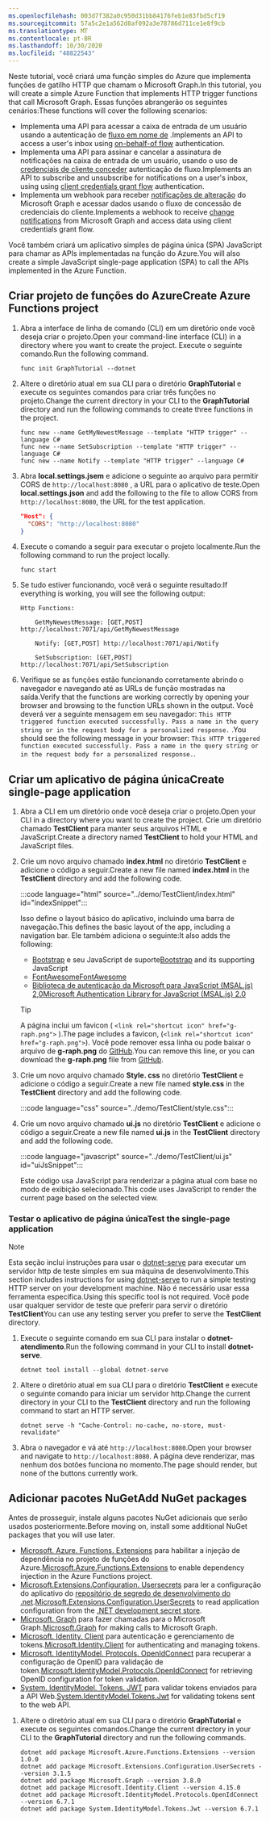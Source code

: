 ```yaml
---
ms.openlocfilehash: 003d7f382a0c950d31bb84176feb1e83fbd5cf19
ms.sourcegitcommit: 57a5c2e1a562d8af092a3e78786d711ce1e8f9cb
ms.translationtype: MT
ms.contentlocale: pt-BR
ms.lasthandoff: 10/30/2020
ms.locfileid: "48822543"
---
```

<!-- markdownlint-disable MD002 MD041 -->

<span data-ttu-id="bef48-101">Neste tutorial, você criará uma função simples do Azure que implementa funções de gatilho HTTP que chamam o Microsoft Graph.</span><span class="sxs-lookup"><span data-stu-id="bef48-101">In this tutorial, you will create a simple Azure Function that implements HTTP trigger functions that call Microsoft Graph.</span></span> <span data-ttu-id="bef48-102">Essas funções abrangerão os seguintes cenários:</span><span class="sxs-lookup"><span data-stu-id="bef48-102">These functions will cover the following scenarios:</span></span>

- <span data-ttu-id="bef48-103">Implementa uma API para acessar a caixa de entrada de um usuário usando a autenticação de [fluxo em nome de](https://docs.microsoft.com/azure/active-directory/develop/v2-oauth2-on-behalf-of-flow) .</span><span class="sxs-lookup"><span data-stu-id="bef48-103">Implements an API to access a user's inbox using [on-behalf-of flow](https://docs.microsoft.com/azure/active-directory/develop/v2-oauth2-on-behalf-of-flow) authentication.</span></span>
- <span data-ttu-id="bef48-104">Implementa uma API para assinar e cancelar a assinatura de notificações na caixa de entrada de um usuário, usando o uso de [credenciais de cliente conceder](https://docs.microsoft.com/azure/active-directory/develop/v2-oauth2-client-creds-grant-flow) autenticação de fluxo.</span><span class="sxs-lookup"><span data-stu-id="bef48-104">Implements an API to subscribe and unsubscribe for notifications on a user's inbox, using using [client credentials grant flow](https://docs.microsoft.com/azure/active-directory/develop/v2-oauth2-client-creds-grant-flow) authentication.</span></span>
- <span data-ttu-id="bef48-105">Implementa um webhook para receber [notificações de alteração](https://docs.microsoft.com/graph/webhooks) do Microsoft Graph e acessar dados usando o fluxo de concessão de credenciais do cliente.</span><span class="sxs-lookup"><span data-stu-id="bef48-105">Implements a webhook to receive [change notifications](https://docs.microsoft.com/graph/webhooks) from Microsoft Graph and access data using client credentials grant flow.</span></span>

<span data-ttu-id="bef48-106">Você também criará um aplicativo simples de página única (SPA) JavaScript para chamar as APIs implementadas na função do Azure.</span><span class="sxs-lookup"><span data-stu-id="bef48-106">You will also create a simple JavaScript single-page application (SPA) to call the APIs implemented in the Azure Function.</span></span>

## <a name="create-azure-functions-project"></a><span data-ttu-id="bef48-107">Criar projeto de funções do Azure</span><span class="sxs-lookup"><span data-stu-id="bef48-107">Create Azure Functions project</span></span>

1. <span data-ttu-id="bef48-108">Abra a interface de linha de comando (CLI) em um diretório onde você deseja criar o projeto.</span><span class="sxs-lookup"><span data-stu-id="bef48-108">Open your command-line interface (CLI) in a directory where you want to create the project.</span></span> <span data-ttu-id="bef48-109">Execute o seguinte comando.</span><span class="sxs-lookup"><span data-stu-id="bef48-109">Run the following command.</span></span>

    ```Shell
    func init GraphTutorial --dotnet
    ```

1. <span data-ttu-id="bef48-110">Altere o diretório atual em sua CLI para o diretório **GraphTutorial** e execute os seguintes comandos para criar três funções no projeto.</span><span class="sxs-lookup"><span data-stu-id="bef48-110">Change the current directory in your CLI to the **GraphTutorial** directory and run the following commands to create three functions in the project.</span></span>

    ```Shell
    func new --name GetMyNewestMessage --template "HTTP trigger" --language C#
    func new --name SetSubscription --template "HTTP trigger" --language C#
    func new --name Notify --template "HTTP trigger" --language C#
    ```

1. <span data-ttu-id="bef48-111">Abra **local.settings.jsem** e adicione o seguinte ao arquivo para permitir CORS de `http://localhost:8080` , a URL para o aplicativo de teste.</span><span class="sxs-lookup"><span data-stu-id="bef48-111">Open **local.settings.json** and add the following to the file to allow CORS from `http://localhost:8080`, the URL for the test application.</span></span>

    ```json
    "Host": {
      "CORS": "http://localhost:8080"
    }
    ```

1. <span data-ttu-id="bef48-112">Execute o comando a seguir para executar o projeto localmente.</span><span class="sxs-lookup"><span data-stu-id="bef48-112">Run the following command to run the project locally.</span></span>

    ```Shell
    func start
    ```

1. <span data-ttu-id="bef48-113">Se tudo estiver funcionando, você verá o seguinte resultado:</span><span class="sxs-lookup"><span data-stu-id="bef48-113">If everything is working, you will see the following output:</span></span>

    ```Shell
    Http Functions:

        GetMyNewestMessage: [GET,POST] http://localhost:7071/api/GetMyNewestMessage

        Notify: [GET,POST] http://localhost:7071/api/Notify

        SetSubscription: [GET,POST] http://localhost:7071/api/SetSubscription
    ```

1. <span data-ttu-id="bef48-114">Verifique se as funções estão funcionando corretamente abrindo o navegador e navegando até as URLs de função mostradas na saída.</span><span class="sxs-lookup"><span data-stu-id="bef48-114">Verify that the functions are working correctly by opening your browser and browsing to the function URLs shown in the output.</span></span> <span data-ttu-id="bef48-115">Você deverá ver a seguinte mensagem em seu navegador: `This HTTP triggered function executed successfully. Pass a name in the query string or in the request body for a personalized response.` .</span><span class="sxs-lookup"><span data-stu-id="bef48-115">You should see the following message in your browser: `This HTTP triggered function executed successfully. Pass a name in the query string or in the request body for a personalized response.`.</span></span>

## <a name="create-single-page-application"></a><span data-ttu-id="bef48-116">Criar um aplicativo de página única</span><span class="sxs-lookup"><span data-stu-id="bef48-116">Create single-page application</span></span>

1. <span data-ttu-id="bef48-117">Abra a CLI em um diretório onde você deseja criar o projeto.</span><span class="sxs-lookup"><span data-stu-id="bef48-117">Open your CLI in a directory where you want to create the project.</span></span> <span data-ttu-id="bef48-118">Crie um diretório chamado **TestClient** para manter seus arquivos HTML e JavaScript.</span><span class="sxs-lookup"><span data-stu-id="bef48-118">Create a directory named **TestClient** to hold your HTML and JavaScript files.</span></span>

1. <span data-ttu-id="bef48-119">Crie um novo arquivo chamado **index.html** no diretório **TestClient** e adicione o código a seguir.</span><span class="sxs-lookup"><span data-stu-id="bef48-119">Create a new file named **index.html** in the **TestClient** directory and add the following code.</span></span>

    :::code language="html" source="../demo/TestClient/index.html" id="indexSnippet":::

    <span data-ttu-id="bef48-120">Isso define o layout básico do aplicativo, incluindo uma barra de navegação.</span><span class="sxs-lookup"><span data-stu-id="bef48-120">This defines the basic layout of the app, including a navigation bar.</span></span> <span data-ttu-id="bef48-121">Ele também adiciona o seguinte:</span><span class="sxs-lookup"><span data-stu-id="bef48-121">It also adds the following:</span></span>

    - <span data-ttu-id="bef48-122">[Bootstrap](https://getbootstrap.com/) e seu JavaScript de suporte</span><span class="sxs-lookup"><span data-stu-id="bef48-122">[Bootstrap](https://getbootstrap.com/) and its supporting JavaScript</span></span>
    - [<span data-ttu-id="bef48-123">FontAwesome</span><span class="sxs-lookup"><span data-stu-id="bef48-123">FontAwesome</span></span>](https://fontawesome.com/)
    - [<span data-ttu-id="bef48-124">Biblioteca de autenticação da Microsoft para JavaScript (MSAL.js) 2,0</span><span class="sxs-lookup"><span data-stu-id="bef48-124">Microsoft Authentication Library for JavaScript (MSAL.js) 2.0</span></span>](https://github.com/AzureAD/microsoft-authentication-library-for-js/tree/dev/lib/msal-browser)

    > [!TIP]
    > <span data-ttu-id="bef48-125">A página inclui um favicon ( `<link rel="shortcut icon" href="g-raph.png">` ).</span><span class="sxs-lookup"><span data-stu-id="bef48-125">The page includes a favicon, (`<link rel="shortcut icon" href="g-raph.png">`).</span></span> <span data-ttu-id="bef48-126">Você pode remover essa linha ou pode baixar o arquivo de **g-raph.png** do [GitHub](https://github.com/microsoftgraph/g-raph).</span><span class="sxs-lookup"><span data-stu-id="bef48-126">You can remove this line, or you can download the **g-raph.png** file from [GitHub](https://github.com/microsoftgraph/g-raph).</span></span>

1. <span data-ttu-id="bef48-127">Crie um novo arquivo chamado **Style. css** no diretório **TestClient** e adicione o código a seguir.</span><span class="sxs-lookup"><span data-stu-id="bef48-127">Create a new file named **style.css** in the **TestClient** directory and add the following code.</span></span>

    :::code language="css" source="../demo/TestClient/style.css":::

1. <span data-ttu-id="bef48-128">Crie um novo arquivo chamado **ui.js** no diretório **TestClient** e adicione o código a seguir.</span><span class="sxs-lookup"><span data-stu-id="bef48-128">Create a new file named **ui.js** in the **TestClient** directory and add the following code.</span></span>

    :::code language="javascript" source="../demo/TestClient/ui.js" id="uiJsSnippet":::

    <span data-ttu-id="bef48-129">Este código usa JavaScript para renderizar a página atual com base no modo de exibição selecionado.</span><span class="sxs-lookup"><span data-stu-id="bef48-129">This code uses JavaScript to render the current page based on the selected view.</span></span>

### <a name="test-the-single-page-application"></a><span data-ttu-id="bef48-130">Testar o aplicativo de página única</span><span class="sxs-lookup"><span data-stu-id="bef48-130">Test the single-page application</span></span>

> [!NOTE]
> <span data-ttu-id="bef48-131">Esta seção inclui instruções para usar o [dotnet-serve](https://github.com/natemcmaster/dotnet-serve) para executar um servidor http de teste simples em sua máquina de desenvolvimento.</span><span class="sxs-lookup"><span data-stu-id="bef48-131">This section includes instructions for using [dotnet-serve](https://github.com/natemcmaster/dotnet-serve) to run a simple testing HTTP server on your development machine.</span></span> <span data-ttu-id="bef48-132">Não é necessário usar essa ferramenta específica.</span><span class="sxs-lookup"><span data-stu-id="bef48-132">Using this specific tool is not required.</span></span> <span data-ttu-id="bef48-133">Você pode usar qualquer servidor de teste que preferir para servir o diretório **TestClient**</span><span class="sxs-lookup"><span data-stu-id="bef48-133">You can use any testing server you prefer to serve the **TestClient** directory.</span></span>

1. <span data-ttu-id="bef48-134">Execute o seguinte comando em sua CLI para instalar o **dotnet-atendimento**.</span><span class="sxs-lookup"><span data-stu-id="bef48-134">Run the following command in your CLI to install **dotnet-serve**.</span></span>

    ```Shell
    dotnet tool install --global dotnet-serve
    ```

1. <span data-ttu-id="bef48-135">Altere o diretório atual em sua CLI para o diretório **TestClient** e execute o seguinte comando para iniciar um servidor http.</span><span class="sxs-lookup"><span data-stu-id="bef48-135">Change the current directory in your CLI to the **TestClient** directory and run the following command to start an HTTP server.</span></span>

    ```Shell
    dotnet serve -h "Cache-Control: no-cache, no-store, must-revalidate"
    ```

1. <span data-ttu-id="bef48-136">Abra o navegador e vá até `http://localhost:8080`.</span><span class="sxs-lookup"><span data-stu-id="bef48-136">Open your browser and navigate to `http://localhost:8080`.</span></span> <span data-ttu-id="bef48-137">A página deve renderizar, mas nenhum dos botões funciona no momento.</span><span class="sxs-lookup"><span data-stu-id="bef48-137">The page should render, but none of the buttons currently work.</span></span>

## <a name="add-nuget-packages"></a><span data-ttu-id="bef48-138">Adicionar pacotes NuGet</span><span class="sxs-lookup"><span data-stu-id="bef48-138">Add NuGet packages</span></span>

<span data-ttu-id="bef48-139">Antes de prosseguir, instale alguns pacotes NuGet adicionais que serão usados posteriormente.</span><span class="sxs-lookup"><span data-stu-id="bef48-139">Before moving on, install some additional NuGet packages that you will use later.</span></span>

- <span data-ttu-id="bef48-140">[Microsoft. Azure. Functions. Extensions](https://www.nuget.org/packages/Microsoft.Azure.Functions.Extensions) para habilitar a injeção de dependência no projeto de funções do Azure.</span><span class="sxs-lookup"><span data-stu-id="bef48-140">[Microsoft.Azure.Functions.Extensions](https://www.nuget.org/packages/Microsoft.Azure.Functions.Extensions) to enable dependency injection in the Azure Functions project.</span></span>
- <span data-ttu-id="bef48-141">[Microsoft.Extensions.Configuration. Usersecrets](https://www.nuget.org/packages/Microsoft.Extensions.Configuration.UserSecrets) para ler a configuração do aplicativo do [repositório de segredo de desenvolvimento do .net](https://docs.microsoft.com/aspnet/core/security/app-secrets).</span><span class="sxs-lookup"><span data-stu-id="bef48-141">[Microsoft.Extensions.Configuration.UserSecrets](https://www.nuget.org/packages/Microsoft.Extensions.Configuration.UserSecrets) to read application configuration from the [.NET development secret store](https://docs.microsoft.com/aspnet/core/security/app-secrets).</span></span>
- <span data-ttu-id="bef48-142">[Microsoft. Graph](https://www.nuget.org/packages/Microsoft.Graph/) para fazer chamadas para o Microsoft Graph.</span><span class="sxs-lookup"><span data-stu-id="bef48-142">[Microsoft.Graph](https://www.nuget.org/packages/Microsoft.Graph/) for making calls to Microsoft Graph.</span></span>
- <span data-ttu-id="bef48-143">[Microsoft. Identity. Client](https://www.nuget.org/packages/Microsoft.Identity.Client/) para autenticação e gerenciamento de tokens.</span><span class="sxs-lookup"><span data-stu-id="bef48-143">[Microsoft.Identity.Client](https://www.nuget.org/packages/Microsoft.Identity.Client/) for authenticating and managing tokens.</span></span>
- <span data-ttu-id="bef48-144">[Microsoft. IdentityModel. Protocols. OpenIdConnect](https://www.nuget.org/packages/Microsoft.IdentityModel.Protocols.OpenIdConnect) para recuperar a configuração de OpenID para validação de token.</span><span class="sxs-lookup"><span data-stu-id="bef48-144">[Microsoft.IdentityModel.Protocols.OpenIdConnect](https://www.nuget.org/packages/Microsoft.IdentityModel.Protocols.OpenIdConnect) for retrieving OpenID configuration for token validation.</span></span>
- <span data-ttu-id="bef48-145">[System. IdentityModel. Tokens. JWT](https://www.nuget.org/packages/System.IdentityModel.Tokens.Jwt) para validar tokens enviados para a API Web.</span><span class="sxs-lookup"><span data-stu-id="bef48-145">[System.IdentityModel.Tokens.Jwt](https://www.nuget.org/packages/System.IdentityModel.Tokens.Jwt) for validating tokens sent to the web API.</span></span>

1. <span data-ttu-id="bef48-146">Altere o diretório atual em sua CLI para o diretório **GraphTutorial** e execute os seguintes comandos.</span><span class="sxs-lookup"><span data-stu-id="bef48-146">Change the current directory in your CLI to the **GraphTutorial** directory and run the following commands.</span></span>

    ```Shell
    dotnet add package Microsoft.Azure.Functions.Extensions --version 1.0.0
    dotnet add package Microsoft.Extensions.Configuration.UserSecrets --version 3.1.5
    dotnet add package Microsoft.Graph --version 3.8.0
    dotnet add package Microsoft.Identity.Client --version 4.15.0
    dotnet add package Microsoft.IdentityModel.Protocols.OpenIdConnect --version 6.7.1
    dotnet add package System.IdentityModel.Tokens.Jwt --version 6.7.1
    ```
